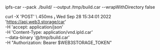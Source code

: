 ipfs-car --pack ./build/ --output /tmp/build.car --wrapWithDirectory false

curl -X 'POST' \                                                                                                               450ms  Wed Sep 28 15:34:01 2022
'https://api.web3.storage/car' \
-H 'accept: application/json' \
-H 'Content-Type: application/vnd.ipld.car' \
--data-binary '@/tmp/build.car' \
-H "Authorization: Bearer $WEB3STORAGE_TOKEN"
